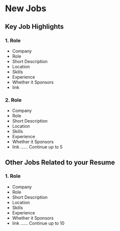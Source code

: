 # New Jobs

## Key Job Highlights

### 1. Role
- Company
- Role
- Short Description
- Location
- Skills
- Experience
- Whether it Sponsors
- link

### 2. Role
- Company
- Role
- Short Description
- Location
- Skills
- Experience
- Whether it Sponsors
- link
......
Continue up to 5

## Other Jobs Related to your Resume

### 1. Role
- Company
- Role
- Short Description
- Location
- Skills
- Experience
- Whether it Sponsors
- link
......
Continue up to 10